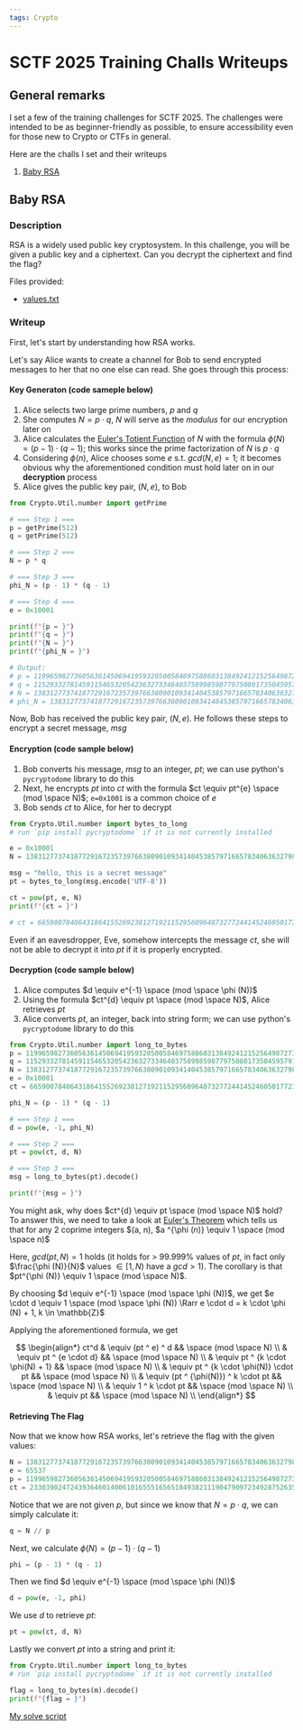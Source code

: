 ```yaml
---
tags: Crypto
---
```


# SCTF 2025 Training Challs Writeups

## General remarks

I set a few of the training challenges for SCTF 2025. The challenges were intended to be as beginner-friendly as possible, to ensure accessibility even for those new to Crypto or CTFs in general.

Here are the challs I set and their writeups

1. [Baby RSA](#baby-rsa)

## Baby RSA

### Description

RSA is a widely used public key cryptosystem. In this challenge, you will be given a public key and a ciphertext. Can you decrypt the ciphertext and find the flag?

Files provided:

- [values.txt](/media/SCTF25/values.txt)

### Writeup

First, let's start by understanding how RSA works.

Let's say Alice wants to create a channel for Bob to send encrypted messages to her that no one else can read. She goes through this process:

#### Key Generaton (code sameple below)

1. Alice selects two large prime numbers, $p$ and $q$
2. She computes $N = p \cdot q$, $N$ will serve as the _modulus_ for our encryption later on
3. Alice calculates the [Euler's Totient Function](https://brilliant.org/wiki/eulers-totient-function/) of $N$ with the formula $\phi (N) = (p - 1) \cdot (q- 1)$; this works since the prime factorization of $N$ is $p \cdot q$
4. Considering $\phi(n)$, Alice chooses some $e$ s.t. $gcd(N, e) = 1$; it becomes obvious why the aforementioned condition must hold later on in our **decryption** process
5. Alice gives the public key pair, $(N, e)$, to Bob

```python
from Crypto.Util.number import getPrime

# === Step 1 === 
p = getPrime(512)
q = getPrime(512)

# === Step 2 ===
N = p * q

# === Step 3 ===
phi_N = (p - 1) * (q - 1)

# === Step 4 ===
e = 0x10001

print(f"{p = }")
print(f"{q = }")
print(f"{N = }")
print(f"{phi_N = }")

# Output:
# p = 11996598273605636145069419593205005846975886031384924121525649872736600857931317463826741254540229918836213397425790401377065109199078890777034271748352803
# q = 11529332781459115465320542363273346403758998590779750801735045957912871132251628344661856090782819674759143792781986640386149201540006310809153803808787383
# N = 138312773741877291672357397663809010934140453857971665783406363279809934372759262739011787973458255321308759704546691267715470612972075635684713198071066863926094313139733670436026979253138676514853751406467734056724479988541636788408198686566031787831322699142635868515592233916796854802444681820907099084549
# phi_N = 138312773741877291672357397663809010934140453857971665783406363279809934372759262739011787973458255321308759704546691267715470612972075635684713198071066840400163258074982060046065022774786425779969129241792810796028649339069646605462390197968686464781729103785445660738550470702486115717243095632831541944364
```

Now, Bob has received the public key pair, $(N,e)$. He follows these steps to encrypt a secret message, $msg$

#### Encryption (code sample below)

1. Bob converts his message, $msg$ to an integer, $pt$; we can use python's `pycryptodome` library to do this
2. Next, he encrypts $pt$ into $ct$ with the formula $ct \equiv pt^{e} \space (mod \space N)$; `e=0x1001` is a common choice of $e$
3. Bob sends $ct$ to Alice, for her to decrypt

```python
from Crypto.Util.number import bytes_to_long
# run `pip install pycryptodome` if it is not currently installed

e = 0x10001
N = 138312773741877291672357397663809010934140453857971665783406363279809934372759262739011787973458255321308759704546691267715470612972075635684713198071066863926094313139733670436026979253138676514853751406467734056724479988541636788408198686566031787831322699142635868515592233916796854802444681820907099084549

msg = "hello, this is a secret message"
pt = bytes_to_long(msg.encode('UTF-8'))

ct = pow(pt, e, N)
print(f"{ct = }")

# ct = 66590078406431864155269238127192115295609648732772441452460501772391677180014077326200367705353791761442972311060357397439413829674643507788438343205587828559626302284973767398769362935501215148162207076851993424099823386066052328564997084130299315404076623317020097274086180469642150794534311465381986880107
```

Even if an eavesdropper, Eve, somehow intercepts the message $ct$, she will not be able to decrypt it into $pt$ if it is properly encrypted.

#### Decryption (code sample below)

1. Alice computes $d \equiv e^{-1} \space (mod \space \phi (N))$
2. Using the formula $ct^{d} \equiv pt \space (mod \space N)$, Alice retrieves $pt$
3. Alice converts $pt$, an integer, back into string form; we can use python's `pycryptodome` library to do this

```python
from Crypto.Util.number import long_to_bytes
p = 11996598273605636145069419593205005846975886031384924121525649872736600857931317463826741254540229918836213397425790401377065109199078890777034271748352803
q = 11529332781459115465320542363273346403758998590779750801735045957912871132251628344661856090782819674759143792781986640386149201540006310809153803808787383
N = 138312773741877291672357397663809010934140453857971665783406363279809934372759262739011787973458255321308759704546691267715470612972075635684713198071066863926094313139733670436026979253138676514853751406467734056724479988541636788408198686566031787831322699142635868515592233916796854802444681820907099084549
e = 0x10001
ct = 66590078406431864155269238127192115295609648732772441452460501772391677180014077326200367705353791761442972311060357397439413829674643507788438343205587828559626302284973767398769362935501215148162207076851993424099823386066052328564997084130299315404076623317020097274086180469642150794534311465381986880107

phi_N = (p - 1) * (q - 1)

# === Step 1 ===
d = pow(e, -1, phi_N)

# === Step 2 === 
pt = pow(ct, d, N)

# === Step 3 === 
msg = long_to_bytes(pt).decode()

print(f"{msg = }")
```

You might ask, why does $ct^{d} \equiv pt \space (mod \space N)$ hold? To answer this, we need to take a look at [Euler's Theorem](https://en.wikipedia.org/wiki/Euler%27s_theorem) which tells us that for any 2 coprime integers $(a, n), $a ^{\phi (n)} \equiv 1 \space (mod \space n)$

Here, $gcd(pt, N) = 1$ holds (it holds for > 99.999% values of $pt$, in fact only $\frac{\phi (N)}{N}$ values $\in [1, N)$ have a $gcd >1$). The corollary is that $pt^{\phi (N)} \equiv 1 \space (mod \space N)$.

By choosing $d \equiv e^{-1} \space (mod \space \phi (N))$, we get $e \cdot d \equiv 1 \space (mod \space \phi (N)) \Rarr e \cdot d = k \cdot \phi (N) + 1, k \in \mathbb{Z}$

Applying the aforementioned formula, we get 

$$
\begin{align*}
    ct^d & \equiv (pt ^ e) ^ d && \space (mod \space N) \\
         & \equiv pt ^ {e \cdot d} && \space (mod \space N) \\
         & \equiv pt ^ {k \cdot \phi(N) + 1} && \space (mod \space N) \\
         & \equiv pt ^ {k \cdot \phi(N)} \cdot pt && \space (mod \space N) \\
         & \equiv (pt ^ {\phi(N)}) ^ k \cdot pt && \space (mod \space N) \\
         & \equiv 1 ^ k \cdot pt && \space (mod \space N) \\
         & \equiv pt && \space (mod \space N) \\
\end{align*}
$$

#### Retrieving The Flag

Now that we know how RSA works, let's retrieve the flag with the given values:

```python
N = 138312773741877291672357397663809010934140453857971665783406363279809934372759262739011787973458255321308759704546691267715470612972075635684713198071066863926094313139733670436026979253138676514853751406467734056724479988541636788408198686566031787831322699142635868515592233916796854802444681820907099084549
e = 65537
p = 11996598273605636145069419593205005846975886031384924121525649872736600857931317463826741254540229918836213397425790401377065109199078890777034271748352803
ct = 23303902472439364601400610165551656518493821119047909723492875263500112136980783683129651013037950319957072514387924720844366993096123785590772579351718636839441852796582801406943584212307393739154583251209665140171544643625178410939109184344556283724001694711941795642330913723038598484869456343973132964577
```

Notice that we are not given $p$, but since we know that $N = p \cdot q$, we can simply calculate it:

```python
q = N // p
```

Next, we calculate $\phi (N) = (p - 1) \cdot (q -1)$

```python
phi = (p - 1) * (q - 1)
```

Then we find $d \equiv e^{-1} \space (mod \space \phi (N))$

```python
d = pow(e, -1, phi)
```

We use $d$ to retrieve $pt$:

```python
pt = pow(ct, d, N)
```

Lastly we convert $pt$ into a string and print it:

```python
from Crypto.Util.number import long_to_bytes
# run `pip install pycryptodome` if it is not currently installed

flag = long_to_bytes(m).decode()
print(f"{flag = }")
```

[My solve script](/media/SCTF25/solve1.py)
